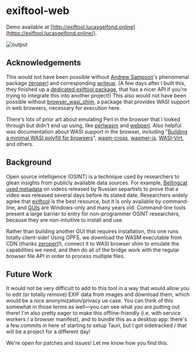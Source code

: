 # exiftool-web

Demo available at [http://exiftool.lucasgelfond.online](https://exiftool.lucasgelfond.online/). 

![output](https://github.com/user-attachments/assets/9b8694ea-28a5-4da3-997d-87eb22096a60)


## Acknowledgements

This would not have been possible without [Andrew Sampson](https://andrew.im/)'s phenomenal package [zeroperl](https://github.com/uswriting/zeroperl) and corresponding [writeup](https://andrews.substack.com/p/zeroperl-sandboxed-perl-with-webassembly?r=44njw&utm_campaign=post&utm_medium=web&triedRedirect=true). (A few days after I built this, they finished up a [dedicated exiftool package](https://github.com/uswriting/exiftool/), that has a nicer API if you're trying to integrate this into another project!) This also would not have been possible without [browser_wasi_shim](https://github.com/bjorn3/browser_wasi_shim), a package that provides WASI support in web browsers, necessary for execution here. 

There's lots of prior art about emulating Perl in the browser that I looked through but didn't end up using, like [perlwasm](https://github.com/perlwasm/Wasm) and [webperl](https://github.com/haukex/webperl). Also helpful was documentation about WASI support in the browser, including "[Building a minimal WASI polyfill for browsers](https://dev.to/ndesmic/building-a-minimal-wasi-polyfill-for-browsers-4nel)", [wasm-cross](https://github.com/ndesmic/wasm-cross/blob/main/browser/wasi.js), [wasmer-js](https://github.com/wasmerio/wasmer-js), [WASI-Virt](https://github.com/bytecodealliance/WASI-Virt), and others.


## Background


Open source intelligence (OSINT) is a technique used by researchers to glean insights from publicly available data sources. For example, [Bellingcat used metadata](https://www.bellingcat.com/news/2022/02/23/documenting-and-debunking-dubious-footage-from-ukraines-frontlines/) on videos released by Russian separtists to prove that a video was released several days before its stated date. Researchers widely agree that [exiftool](https://exiftool.org/) is the best resource, but it is only available by command-line, and [GUIs](https://exiftool.org/gui/) are Windows-only and many years old. Command-line tools present a large barrier to entry for non-programmer OSINT researchers, because they are non-intuitive to install and use. 

Rather than building another GUI that requires installation, this one runs totally client-side! Using OPFS, we download the WASM executable from CDN (thanks [zeroperl](https://github.com/uswriting/zeroperl)!), connect it to WASI browser shim to emulate the capabilities we need, and then do all of the bridge work with the regular browser file API in order to process multiple files.


## Future Work

It would not be very difficult to add to this tool in a way that would allow you to edit (or totally remove) EXIF data from images and download them, which would be a nice anonymization/privacy ue case. You can think of this somewhat in those terms as well—you can see what you are putting out there! I'm also pretty eager to make this offline-friendly (i.e. with service workers / a browser manifest), and to bundle this as a desktop app: there's a few commits in here of starting to setup Tauri, but I got sidetracked / that will be a project for a different day! 

We're open for patches and issues! Let me know how you find this. 
